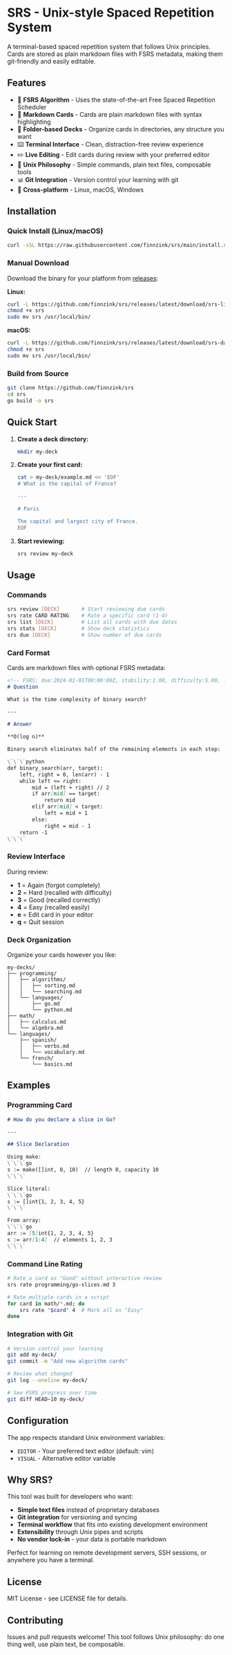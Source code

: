 # SRS - Unix-style Spaced Repetition System

A terminal-based spaced repetition system that follows Unix principles. Cards are stored as plain markdown files with FSRS metadata, making them git-friendly and easily editable.

## Features

- 🧠 **FSRS Algorithm** - Uses the state-of-the-art Free Spaced Repetition Scheduler
- 📝 **Markdown Cards** - Cards are plain markdown files with syntax highlighting
- 📁 **Folder-based Decks** - Organize cards in directories, any structure you want
- ⌨️ **Terminal Interface** - Clean, distraction-free review experience
- ✏️ **Live Editing** - Edit cards during review with your preferred editor
- 🔧 **Unix Philosophy** - Simple commands, plain text files, composable tools
- 📊 **Git Integration** - Version control your learning with git
- 🚀 **Cross-platform** - Linux, macOS, Windows

## Installation

### Quick Install (Linux/macOS)
```bash
curl -sSL https://raw.githubusercontent.com/finnzink/srs/main/install.sh | bash
```

### Manual Download
Download the binary for your platform from [releases](https://github.com/finnzink/srs/releases):

**Linux:**
```bash
curl -L https://github.com/finnzink/srs/releases/latest/download/srs-linux-amd64 -o srs
chmod +x srs
sudo mv srs /usr/local/bin/
```

**macOS:**
```bash
curl -L https://github.com/finnzink/srs/releases/latest/download/srs-darwin-arm64 -o srs
chmod +x srs
sudo mv srs /usr/local/bin/
```

### Build from Source
```bash
git clone https://github.com/finnzink/srs
cd srs
go build -o srs
```

## Quick Start

1. **Create a deck directory:**
   ```bash
   mkdir my-deck
   ```

2. **Create your first card:**
   ```bash
   cat > my-deck/example.md << 'EOF'
   # What is the capital of France?
   
   ---
   
   # Paris
   
   The capital and largest city of France.
   EOF
   ```

3. **Start reviewing:**
   ```bash
   srs review my-deck
   ```

## Usage

### Commands

```bash
srs review [DECK]       # Start reviewing due cards
srs rate CARD RATING    # Rate a specific card (1-4)
srs list [DECK]         # List all cards with due dates
srs stats [DECK]        # Show deck statistics  
srs due [DECK]          # Show number of due cards
```

### Card Format

Cards are markdown files with optional FSRS metadata:

```markdown
<!-- FSRS: due:2024-01-01T00:00:00Z, stability:1.00, difficulty:5.00, ... -->
# Question

What is the time complexity of binary search?

---

# Answer

**O(log n)**

Binary search eliminates half of the remaining elements in each step:

\`\`\`python
def binary_search(arr, target):
    left, right = 0, len(arr) - 1
    while left <= right:
        mid = (left + right) // 2
        if arr[mid] == target:
            return mid
        elif arr[mid] < target:
            left = mid + 1
        else:
            right = mid - 1
    return -1
\`\`\`
```

### Review Interface

During review:
- **1** = Again (forgot completely)
- **2** = Hard (recalled with difficulty) 
- **3** = Good (recalled correctly)
- **4** = Easy (recalled easily)
- **e** = Edit card in your editor
- **q** = Quit session

### Deck Organization

Organize your cards however you like:

```
my-decks/
├── programming/
│   ├── algorithms/
│   │   ├── sorting.md
│   │   └── searching.md
│   └── languages/
│       ├── go.md
│       └── python.md
├── math/
│   ├── calculus.md
│   └── algebra.md
└── languages/
    ├── spanish/
    │   ├── verbs.md
    │   └── vocabulary.md
    └── french/
        └── basics.md
```

## Examples

### Programming Card
```markdown
# How do you declare a slice in Go?

---

## Slice Declaration

Using make:
\`\`\`go
s := make([]int, 0, 10)  // length 0, capacity 10
\`\`\`

Slice literal:
\`\`\`go
s := []int{1, 2, 3, 4, 5}
\`\`\`

From array:
\`\`\`go
arr := [5]int{1, 2, 3, 4, 5}
s := arr[1:4]  // elements 1, 2, 3
\`\`\`
```

### Command Line Rating
```bash
# Rate a card as "Good" without interactive review
srs rate programming/go-slices.md 3

# Rate multiple cards in a script
for card in math/*.md; do
    srs rate "$card" 4  # Mark all as "Easy"
done
```

### Integration with Git
```bash
# Version control your learning
git add my-deck/
git commit -m "Add new algorithm cards"

# Review what changed
git log --oneline my-deck/

# See FSRS progress over time
git diff HEAD~10 my-deck/
```

## Configuration

The app respects standard Unix environment variables:

- `EDITOR` - Your preferred text editor (default: vim)
- `VISUAL` - Alternative editor variable

## Why SRS?

This tool was built for developers who want:

- **Simple text files** instead of proprietary databases
- **Git integration** for versioning and syncing
- **Terminal workflow** that fits into existing development environment
- **Extensibility** through Unix pipes and scripts
- **No vendor lock-in** - your data is portable markdown

Perfect for learning on remote development servers, SSH sessions, or anywhere you have a terminal.

## License

MIT License - see LICENSE file for details.

## Contributing

Issues and pull requests welcome! This tool follows Unix philosophy: do one thing well, use plain text, be composable.